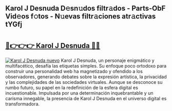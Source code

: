 ## Karol J Desnuda D𝚎sn𝚞dos filtr𝚊dos - Parts-ObF Vid𝚎os f𝚘tos - N𝚞evas filtr𝚊ciones atr𝚊ctivas tYGfj

# <h2><a href="http://mb1w3sl.tromn.icu/?c=Karol+J+Desnuda">🔗👉👉👉 Karol J Desnuda 🔗🔗</a></h2>

[![Karol J Desnuda nuevo](https://i.imgur.com/pEAQMta.gif)](http://mb1w3sl.tromn.icu/?c=Karol+J+Desnuda)
Karol J Desnuda, un personaje enigmático y multifacético, desafía las etiquetas simples. Su enfoque poco ortodoxo para construir una personalidad web ha magnetizado y ofendido a los observadores, generando debates sobre la expresión artística, la privacidad y las complejidades de las sociedades virtuales. Aunque se desconoce su rumbo futuro, su papel en la redefinición de la esfera digital es incuestionable. Impulsada por una determinación inquebrantable y un carisma innegable, la presencia de Karol J Desnuda en el universo digital es transformadora.
